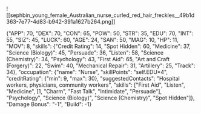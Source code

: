 ![[sephbin_young_female_Australian_nurse_curled_red_hair_freckles__49b1d363-7e77-4d83-b942-391a1627b264.png]]

{"APP": 70, "DEX": 70, "CON": 65, "POW": 50, "STR": 35, "EDU": 70, "INT": 55, "SIZ": 45, "LUCK": 60, "AGE": 24, "SAN": 50, "MAG": 10, "HP": 11, "MOV": 8, "skills": {"Credit Rating": 14, "Spot Hidden": 60, "Medicine": 37, "Science (Biology)": 45, "Persuade": 36, "Listen": 58, "Science (Chemistry)": 34, "Psychology": 43, "First Aid": 65, "Art and Craft (Forgery)": 22, "Swim": 40, "Mechanical Repair": 31, "Artillery": 25, "Track": 34}, "occupation": {"name": "Nurse", "skillPoints": "self.EDU*4", "creditRating": {"min": 9, "max": 30}, "suggestedContacts": "Hospital workers, physicians, community workers", "skills": ["First Aid", "Listen", "Medicine", [1, "Charm", "Fast Talk", "Intimidate", "Persuade"], "Psychology", "Science (Biology)", "Science (Chemistry)", "Spot Hidden"]}, "Damage Bonus": "-1", "Build": -1}